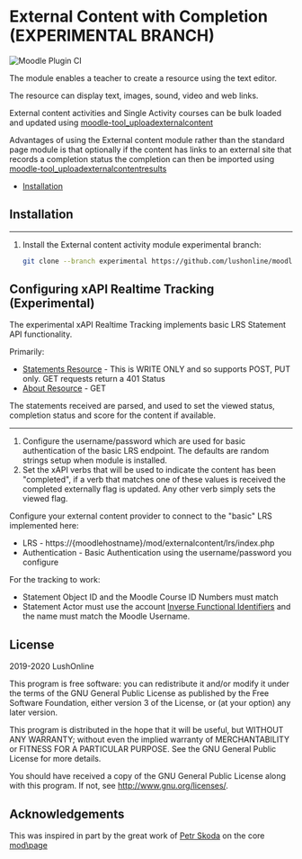 # External Content with Completion (EXPERIMENTAL BRANCH)
![Moodle Plugin CI](https://github.com/lushonline/moodle-mod_externalcontent/workflows/Moodle%20Plugin%20CI/badge.svg?branch=experimental)

The module enables a teacher to create a resource using the text editor.

The resource can display text, images, sound, video and web links.

External content activities and Single Activity courses can be bulk loaded and updated using [moodle-tool_uploadexternalcontent](https://github.com/lushonline/moodle-tool_uploadexternalcontent)

Advantages of using the External content module rather than the standard page module is
that optionally if the content has links to an external site that records a completion status
the completion can then be imported using [moodle-tool_uploadexternalcontentresults](https://github.com/lushonline/moodle-tool_uploadexternalcontentresults)

- [Installation](#installation)

## Installation

---

1. Install the External content activity module experimental branch:

   ```sh
   git clone --branch experimental https://github.com/lushonline/moodle-mod_externalcontent.git mod/externalcontent
   ```

## Configuring xAPI Realtime Tracking (Experimental)

The experimental xAPI Realtime Tracking implements basic LRS Statement API functionality.

Primarily:

* [Statements Resource](https://github.com/adlnet/xAPI-Spec/blob/master/xAPI-Communication.md#stmtres) - This is WRITE ONLY and so supports POST, PUT only. GET requests return a 401 Status
* [About Resource](https://github.com/adlnet/xAPI-Spec/blob/master/xAPI-Communication.md#aboutresource) - GET

The statements received are parsed, and used to set the viewed status, completion status and score for the content if available.

---

1. Configure the username/password which are used for basic authentication of the basic LRS endpoint. The defaults are random strings setup when module is installed.
2. Set the xAPI verbs that will be used to indicate the content has been "completed", if a verb that matches one of these values is received the completed externally flag is updated. Any other verb simply sets the viewed flag.

Configure your external content provider to connect to the "basic" LRS implemented here:

- LRS - https://{moodlehostname}/mod/externalcontent/lrs/index.php
- Authentication - Basic Authentication using the username/password you configure

For the tracking to work:

- Statement Object ID and the Moodle Course ID Numbers must match
- Statement Actor must use the account [Inverse Functional Identifiers](https://github.com/adlnet/xAPI-Spec/blob/master/xAPI-Data.md#inversefunctional) and the name must match the Moodle Username.

## License

2019-2020 LushOnline

This program is free software: you can redistribute it and/or modify it under
the terms of the GNU General Public License as published by the Free Software
Foundation, either version 3 of the License, or (at your option) any later
version.

This program is distributed in the hope that it will be useful, but WITHOUT ANY
WARRANTY; without even the implied warranty of MERCHANTABILITY or FITNESS FOR A
PARTICULAR PURPOSE. See the GNU General Public License for more details.

You should have received a copy of the GNU General Public License along with
this program. If not, see <http://www.gnu.org/licenses/>.

## Acknowledgements

This was inspired in part by the great work of [Petr Skoda](http://skodak.org) on the core [mod\page](https://github.com/moodle/moodle/tree/master/mod/page)
